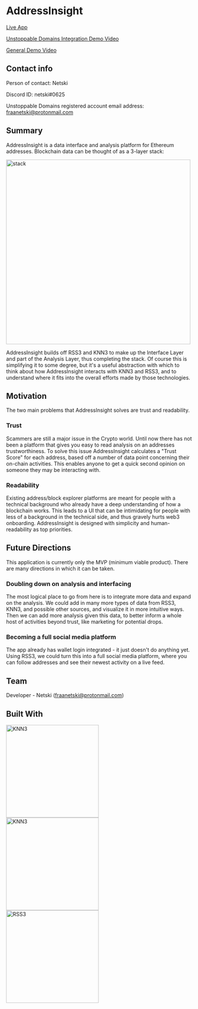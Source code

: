 # AddressInsight

[Live App](https://addressinsight.xyz)

[Unstoppable Domains Integration Demo Video](https://youtu.be/vrQf5KGZBr0)

[General Demo Video](https://youtu.be/s34663pT8oM)

## Contact info

Person of contact: Netski

Discord ID: netski#0625

Unstoppable Domains registered account email address: fraanetski@protonmail.com

## Summary

AddressInsight is a data interface and analysis platform for Ethereum addresses. Blockchain data can be thought of as a 3-layer stack:

<img width="500" alt="stack" src="https://user-images.githubusercontent.com/50059514/171098211-f523c44f-4877-4bc6-b9a3-574bde5627c0.png">

AddressInsight builds off RSS3 and KNN3 to make up the Interface Layer and part of the Analysis Layer, thus completing the stack. Of course this is simplifying it to some degree, but it's a useful abstraction with which to think about how AddressInsight interacts with KNN3 and RSS3, and to understand where it fits into the overall efforts made by those technologies.

## Motivation

The two main problems that AddressInsight solves are trust and readability.

### Trust

Scammers are still a major issue in the Crypto world. Until now there has not been a platform that gives you easy to read analysis on an addresses trustworthiness. To solve this issue AddressInsight calculates a "Trust Score" for each address, based off a number of data point concerning their on-chain activities. This enables anyone to get a quick second opinion on someone they may be interacting with.

### Readability

Existing address/block explorer platforms are meant for people with a technical background who already have a deep understanding of how a blockchain works. This leads to a UI that can be intimidating for people with less of a background in the technical side, and thus gravely hurts web3 onboarding. AddressInsight is designed with simplicity and human-readability as top priorities.

## Future Directions

This application is currently only the MVP (minimum viable product). There are many directions in which it can be taken. 

### Doubling down on analysis and interfacing

The most logical place to go from here is to integrate more data and expand on the analysis. We could add in many more types of data from RSS3, KNN3, and possible other sources, and visualize it in more intuitive ways. Then we can add more analysis given this data, to better inform a whole host of activities beyond trust, like marketing for potential drops. 

### Becoming a full social media platform

The app already has wallet login integrated - it just doesn't do anything yet. Using RSS3, we could turn this into a full social media platform, where you can follow addresses and see their newest activity on a live feed.

## Team
Developer - Netski (fraanetski@protonmail.com)


## Built With
<img width="251" alt="KNN3" src="https://user-images.githubusercontent.com/50059514/176552233-eff86155-3e44-45d3-9487-9343d50e06de.png">

<img width="251" alt="KNN3" src="https://user-images.githubusercontent.com/50059514/171091873-10ff8861-8084-470a-818c-1a50d69266a1.png">

<img width="251" alt="RSS3" src="https://user-images.githubusercontent.com/50059514/171091883-025c8753-2734-4d4e-b06f-6e1bc382c909.png">

